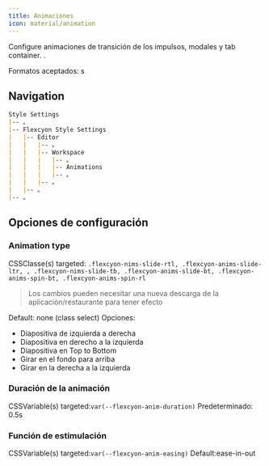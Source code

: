 ```yaml
---
title: Animaciones
icon: material/animation
---
```


Configure animaciones de transición de los impulsos, modales y tab container.
.

Formatos aceptados: s

## Navigation

```md
Style Settings
|-- 。
|-- Flexcyon Style Settings
|   |-- Editor
|   |   |-- 。
|   |   |-- Workspace
|   |   |   |-- 。
|   |   |   |-- Animations
|   |   |   |-- 。
|   |   |-- 。
|   |-- 。
|-- 。
```

## Opciones de configuración

### Animation type

CSSClasse(s) targeted: `.flexcyon-nims-slide-rtl, .flexcyon-anims-slide-ltr,
,
.flexcyon-nims-slide-tb, .flexcyon-anims-slide-bt, .flexcyon-anims-spin-bt, .flexcyon-anims-spin-rl`
> Los cambios pueden necesitar una nueva descarga de la aplicación/restaurante para tener efecto

Default: none (class select)
Opciones:

- Diapositiva de izquierda a derecha
- Diapositiva en derecho a la izquierda
- Diapositiva en Top to Bottom
- Girar en el fondo para arriba
- Girar en la derecha a la izquierda

### Duración de la animación

CSSVariable(s) targeted:`var(--flexcyon-anim-duration)`
Predeterminado: 0.5s

### Función de estimulación

CSSVariable(s) targeted:`var(--flexcyon-anim-easing)`
Default:ease-in-out

